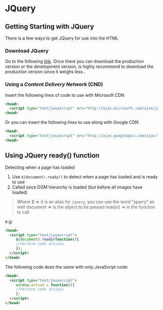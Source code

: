 # JQuery

## Getting Starting with JQuery

There is a few ways to get JQuery for use into the HTML

###  Download JQuery
Go to the following  [link](https://jquery.com/download). Once there you can download the production version or the development version, is highly recommend to download the production version since it weighs less .

### Using a *Content Delivery Network* (CND)
Insert the following lines of code to use with Microsoft CDN

```html
<head>
  <script type="text/javascript" src="http://ajax.microsoft.com/ajax/jquery/jquery-[version].js"></script>
<head>
```

Or you can insert the following lines to use along with Google CDN

```html
<head>
  <script type="text/javascript" src="http://ajax.googleapis.com/ajax/libs/jquery/[version]/jquery.min.js"></script>
<head>
```
## Using JQuery ready() function

Detecting when a page has loaded
1. Use `$(document).ready()` to detect when a page has loaded and is ready to use
2. Called once DOM hierarchy is loaded (but before all images have loaded)

> Where 
> $ => it is an alias for `jquery`, you can use the word "jquery" as well
> document => is the object to be passed
> ready() => is the function to call

e.g:
```html
<head>
  <script type="text/javascript">
     $(document).ready(function(){
     //Perform some actions
     });
  </script>
</head>
```

The following code does the same with only JavaScript code:
```html
<head>
  <script type="text/javascript">
     window.onload = function(){
     //Perform some actions
     };
  </script>
</head>
```
